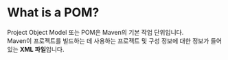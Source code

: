 # What is a POM?

Project Object Model 또는 POM은 Maven의 기본 작업 단위입니다.  
Maven이 프로젝트를 빌드하는 데 사용하는 프로젝트 및 구성 정보에 대한 정보가 들어있는 **XML 파일**입니다.  
